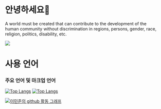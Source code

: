 # 안녕하세요👋
A world must be created that can contribute to the development of the human community without discrimination in regions, persons, gender, race, religion, politics, disability, etc. 

[![](https://github-readme-stats.vercel.app/api?username=devkr-potato)](https://github.com/devkr-potato)

# 사용 언어
### 주요 언어 및 마크업 언어
[![Top Langs](https://github-readme-stats.vercel.app/api/top-langs/?username=devkr-potato&hide=java,kotlin,hack,r)](https://github.com/devkr-potato)
[![Top Langs](https://github-readme-stats.vercel.app/api/top-langs/?username=devkr-potato&hide=javascript,html,php,hack,css,scss)](https://github.com/devkr-potato)

[![이민준의 github 활동 그래프 ](https://activity-graph.herokuapp.com/graph?username=devkr-potato&theme=react-dark)](https://github.com/devkr-potato)
